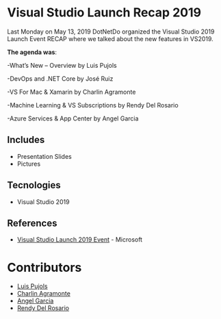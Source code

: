 # Visual Studio Launch Recap 2019
Last Monday on May 13, 2019 DotNetDo organized the Visual Studio 2019 Launch Event RECAP where we talked about the new features in VS2019.

**The agenda was**:

-What’s New – Overview by Luis Pujols

-DevOps and .NET Core by José Ruiz

-VS For Mac & Xamarin by Charlin Agramonte

-Machine Learning & VS Subscriptions by Rendy Del Rosario

-Azure Services & App Center by Angel Garcia


## Includes
- Presentation Slides
- Pictures

## Tecnologies
- Visual Studio 2019


## References
- [Visual Studio Launch 2019 Event](https://visualstudio.microsoft.com/vs2019-launch/) - Microsoft

# Contributors
- [Luis Pujols](https://github.com/pujolsluis)
- [Charlin Agramonte](https://github.com/Char0394)
- [Angel Garcia](https://github.com/AngelGarcia13)
- [Rendy Del Rosario](https://github.com/rdelrosario)